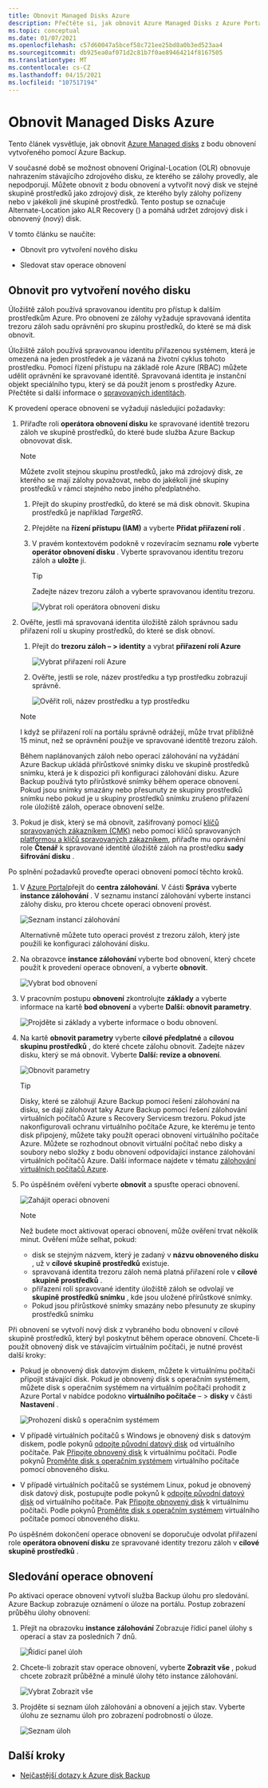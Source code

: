 ```yaml
---
title: Obnovit Managed Disks Azure
description: Přečtěte si, jak obnovit Azure Managed Disks z Azure Portal.
ms.topic: conceptual
ms.date: 01/07/2021
ms.openlocfilehash: c57d60047a5bcef58c721ee25bd8a0b3ed523aa4
ms.sourcegitcommit: db925ea0af071d2c81b7f0ae89464214f8167505
ms.translationtype: MT
ms.contentlocale: cs-CZ
ms.lasthandoff: 04/15/2021
ms.locfileid: "107517194"
---
```

# <a name="restore-azure-managed-disks"></a>Obnovit Managed Disks Azure

Tento článek vysvětluje, jak obnovit [Azure Managed disks](../virtual-machines/managed-disks-overview.md) z bodu obnovení vytvořeného pomocí Azure Backup.

V současné době se možnost obnovení Original-Location (OLR) obnovuje nahrazením stávajícího zdrojového disku, ze kterého se zálohy provedly, ale nepodporují. Můžete obnovit z bodu obnovení a vytvořit nový disk ve stejné skupině prostředků jako zdrojový disk, ze kterého byly zálohy pořízeny nebo v jakékoli jiné skupině prostředků. Tento postup se označuje Alternate-Location jako ALR Recovery () a pomáhá udržet zdrojový disk i obnovený (nový) disk.

V tomto článku se naučíte:

- Obnovit pro vytvoření nového disku

- Sledovat stav operace obnovení

## <a name="restore-to-create-a-new-disk"></a>Obnovit pro vytvoření nového disku

Úložiště záloh používá spravovanou identitu pro přístup k dalším prostředkům Azure. Pro obnovení ze zálohy vyžaduje spravovaná identita trezoru záloh sadu oprávnění pro skupinu prostředků, do které se má disk obnovit.

Úložiště záloh používá spravovanou identitu přiřazenou systémem, která je omezená na jeden prostředek a je vázaná na životní cyklus tohoto prostředku. Pomocí řízení přístupu na základě role Azure (RBAC) můžete udělit oprávnění ke spravované identitě. Spravovaná identita je instanční objekt speciálního typu, který se dá použít jenom s prostředky Azure. Přečtěte si další informace o [spravovaných identitách](../active-directory/managed-identities-azure-resources/overview.md).

K provedení operace obnovení se vyžadují následující požadavky:

1. Přiřaďte roli **operátora obnovení disku** ke spravované identitě trezoru záloh ve skupině prostředků, do které bude služba Azure Backup obnovovat disk.

    >[!NOTE]
    > Můžete zvolit stejnou skupinu prostředků, jako má zdrojový disk, ze kterého se mají zálohy považovat, nebo do jakékoli jiné skupiny prostředků v rámci stejného nebo jiného předplatného.

    1. Přejít do skupiny prostředků, do které se má disk obnovit. Skupina prostředků je například *TargetRG*.

    1. Přejděte na **řízení přístupu (IAM)** a vyberte **Přidat přiřazení rolí** .

    1. V pravém kontextovém podokně v rozevíracím seznamu **role** vyberte **operátor obnovení disku** . Vyberte spravovanou identitu trezoru záloh a **uložte** ji.

        >[!TIP]
        >Zadejte název trezoru záloh a vyberte spravovanou identitu trezoru.

        ![Vybrat roli operátora obnovení disku](./media/restore-managed-disks/disk-restore-operator-role.png)

1. Ověřte, jestli má spravovaná identita úložiště záloh správnou sadu přiřazení rolí u skupiny prostředků, do které se disk obnoví.

    1. Přejít do **trezoru záloh – > identity** a vybrat **přiřazení rolí Azure**

        ![Vybrat přiřazení rolí Azure](./media/restore-managed-disks/azure-role-assignments.png)

    1. Ověřte, jestli se role, název prostředku a typ prostředku zobrazují správně.

        ![Ověřit roli, název prostředku a typ prostředku](./media/restore-managed-disks/verify-role.png)

    >[!NOTE]
    >I když se přiřazení rolí na portálu správně odrážejí, může trvat přibližně 15 minut, než se oprávnění použije ve spravované identitě trezoru záloh.
    >
    >Během naplánovaných záloh nebo operací zálohování na vyžádání Azure Backup ukládá přírůstkové snímky disku ve skupině prostředků snímku, která je k dispozici při konfiguraci zálohování disku. Azure Backup používá tyto přírůstkové snímky během operace obnovení. Pokud jsou snímky smazány nebo přesunuty ze skupiny prostředků snímku nebo pokud je u skupiny prostředků snímku zrušeno přiřazení role úložiště záloh, operace obnovení selže.

1. Pokud je disk, který se má obnovit, zašifrovaný pomocí [klíčů spravovaných zákazníkem (CMK)](../virtual-machines/disks-enable-customer-managed-keys-portal.md) nebo pomocí klíčů spravovaných [platformou a klíčů spravovaných zákazníkem](../virtual-machines/disks-enable-double-encryption-at-rest-portal.md), přiřaďte mu oprávnění role **Čtenář** k spravované identitě úložiště záloh na prostředku **sady šifrování disku** .

Po splnění požadavků proveďte operaci obnovení pomocí těchto kroků.

1. V [Azure Portal](https://portal.azure.com/)přejít do **centra zálohování**. V části **Správa** vyberte **instance zálohování** . V seznamu instancí zálohování vyberte instanci zálohy disku, pro kterou chcete operaci obnovení provést.

    ![Seznam instancí zálohování](./media/restore-managed-disks/backup-instances.png)

    Alternativně můžete tuto operaci provést z trezoru záloh, který jste použili ke konfiguraci zálohování disku.

1. Na obrazovce **instance zálohování** vyberte bod obnovení, který chcete použít k provedení operace obnovení, a vyberte **obnovit**.

    ![Vybrat bod obnovení](./media/restore-managed-disks/select-restore-point.png)

1. V pracovním postupu **obnovení** zkontrolujte **základy** a vyberte informace na kartě **bod obnovení** a vyberte **Další: obnovit parametry**.

    ![Projděte si základy a vyberte informace o bodu obnovení.](./media/restore-managed-disks/review-information.png)

1. Na kartě **obnovit parametry** vyberte **cílové předplatné** a **cílovou skupinu prostředků** , do které chcete zálohu obnovit. Zadejte název disku, který se má obnovit. Vyberte **Další: revize a obnovení**.

    ![Obnovit parametry](./media/restore-managed-disks/restore-parameters.png)

    >[!TIP]
    >Disky, které se zálohují Azure Backup pomocí řešení zálohování na disku, se dají zálohovat taky Azure Backup pomocí řešení zálohování virtuálních počítačů Azure s Recovery Servicesm trezoru. Pokud jste nakonfigurovali ochranu virtuálního počítače Azure, ke kterému je tento disk připojený, můžete taky použít operaci obnovení virtuálního počítače Azure. Můžete se rozhodnout obnovit virtuální počítač nebo disky a soubory nebo složky z bodu obnovení odpovídající instance zálohování virtuálních počítačů Azure. Další informace najdete v tématu [zálohování virtuálních počítačů Azure](./about-azure-vm-restore.md).

1. Po úspěšném ověření vyberte **obnovit** a spusťte operaci obnovení.

    ![Zahájit operaci obnovení](./media/restore-managed-disks/initiate-restore.png)

    >[!NOTE]
    > Než budete moct aktivovat operaci obnovení, může ověření trvat několik minut. Ověření může selhat, pokud:
    >
    > - disk se stejným názvem, který je zadaný v **názvu obnoveného disku** , už v **cílové skupině prostředků** existuje.
    > - spravovaná identita trezoru záloh nemá platná přiřazení role v **cílové skupině prostředků** .
    > - přiřazení rolí spravované identity úložiště záloh se odvolají ve **skupině prostředků snímku** , kde jsou uložené přírůstkové snímky.
    > - Pokud jsou přírůstkové snímky smazány nebo přesunuty ze skupiny prostředků snímku

Při obnovení se vytvoří nový disk z vybraného bodu obnovení v cílové skupině prostředků, který byl poskytnut během operace obnovení. Chcete-li použít obnovený disk ve stávajícím virtuálním počítači, je nutné provést další kroky:

- Pokud je obnovený disk datovým diskem, můžete k virtuálnímu počítači připojit stávající disk. Pokud je obnovený disk s operačním systémem, můžete disk s operačním systémem na virtuálním počítači prohodit z Azure Portal v nabídce podokno **virtuálního počítače** – > **disky** v části **Nastavení** .

    ![Prohození disků s operačním systémem](./media/restore-managed-disks/swap-os-disks.png)

- V případě virtuálních počítačů s Windows je obnovený disk s datovým diskem, podle pokynů [odpojte původní datový disk](../virtual-machines/windows/detach-disk.md#detach-a-data-disk-using-the-portal) od virtuálního počítače. Pak [Připojte obnovený disk](../virtual-machines/windows/attach-managed-disk-portal.md) k virtuálnímu počítači. Podle pokynů [Proměňte disk s operačním systémem](../virtual-machines/windows/os-disk-swap.md) virtuálního počítače pomocí obnoveného disku.

- V případě virtuálních počítačů se systémem Linux, pokud je obnovený disk datový disk, postupujte podle pokynů k [odpojte původní datový disk](../virtual-machines/linux/detach-disk.md#detach-a-data-disk-using-the-portal) od virtuálního počítače. Pak [Připojte obnovený disk](../virtual-machines/linux/attach-disk-portal.md#attach-an-existing-disk) k virtuálnímu počítači. Podle pokynů [Proměňte disk s operačním systémem](../virtual-machines/linux/os-disk-swap.md) virtuálního počítače pomocí obnoveného disku.

Po úspěšném dokončení operace obnovení se doporučuje odvolat přiřazení role **operátora obnovení disku** ze spravované identity trezoru záloh v **cílové skupině prostředků** .

## <a name="track-a-restore-operation"></a>Sledování operace obnovení

Po aktivaci operace obnovení vytvoří služba Backup úlohu pro sledování. Azure Backup zobrazuje oznámení o úloze na portálu. Postup zobrazení průběhu úlohy obnovení:

1. Přejít na obrazovku **instance zálohování** Zobrazuje řídicí panel úlohy s operací a stav za posledních 7 dnů.

    ![Řídicí panel úloh](./media/restore-managed-disks/jobs-dashboard.png)

1. Chcete-li zobrazit stav operace obnovení, vyberte **Zobrazit vše** , pokud chcete zobrazit průběžné a minulé úlohy této instance zálohování.

    ![Vybrat Zobrazit vše](./media/restore-managed-disks/view-all.png)

1. Projděte si seznam úloh zálohování a obnovení a jejich stav. Vyberte úlohu ze seznamu úloh pro zobrazení podrobností o úloze.

    ![Seznam úloh](./media/restore-managed-disks/list-of-jobs.png)

## <a name="next-steps"></a>Další kroky

- [Nejčastější dotazy k Azure disk Backup](disk-backup-faq.yml)